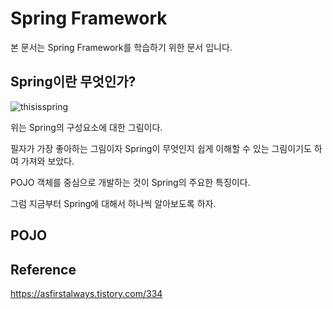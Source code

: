 # Spring Framework

본 문서는 Spring Framework를 학습하기 위한 문서 입니다.

## Spring이란 무엇인가?

![thisisspring](https://user-images.githubusercontent.com/43809168/71762594-75c64180-2f14-11ea-8ee2-068d9bf12ff2.png)

위는 Spring의 구성요소에 대한 그림이다.

필자가 가장 좋아하는 그림이자 Spring이 무엇인지 쉽게 이해할 수 있는 그림이기도 하여 가져와 보았다.

POJO 객체를 중심으로 개발하는 것이 Spring의 주요한 특징이다.

그럼 지금부터 Spring에 대해서 하나씩 알아보도록 하자.

## POJO



## Reference
https://asfirstalways.tistory.com/334